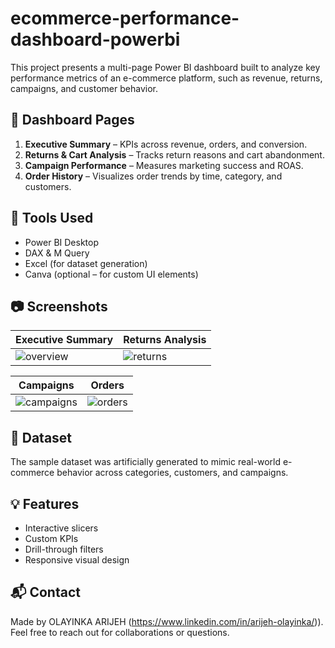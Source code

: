 # ecommerce-performance-dashboard-powerbi
This project presents a multi-page Power BI dashboard built to analyze key performance metrics of an e-commerce platform, such as revenue, returns, campaigns, and customer behavior.
## 📌 Dashboard Pages

1. **Executive Summary** – KPIs across revenue, orders, and conversion.
2. **Returns & Cart Analysis** – Tracks return reasons and cart abandonment.
3. **Campaign Performance** – Measures marketing success and ROAS.
4. **Order History** – Visualizes order trends by time, category, and customers.

## 🧰 Tools Used
- Power BI Desktop
- DAX & M Query
- Excel (for dataset generation)
- Canva (optional – for custom UI elements)

## 📷 Screenshots
| Executive Summary | Returns Analysis |
|------------------|------------------|
| ![overview](assets/overview.png") | ![returns](assets/returns.png) |

| Campaigns | Orders |
|----------|--------|
| ![campaigns](assets/campaigns.png) | ![orders](assets/orders.png) |

## 📁 Dataset
The sample dataset was artificially generated to mimic real-world e-commerce behavior across categories, customers, and campaigns.

## 💡 Features
- Interactive slicers
- Custom KPIs
- Drill-through filters
- Responsive visual design

## 📬 Contact
Made by OLAYINKA ARIJEH (https://www.linkedin.com/in/arijeh-olayinka/)).  
Feel free to reach out for collaborations or questions.
